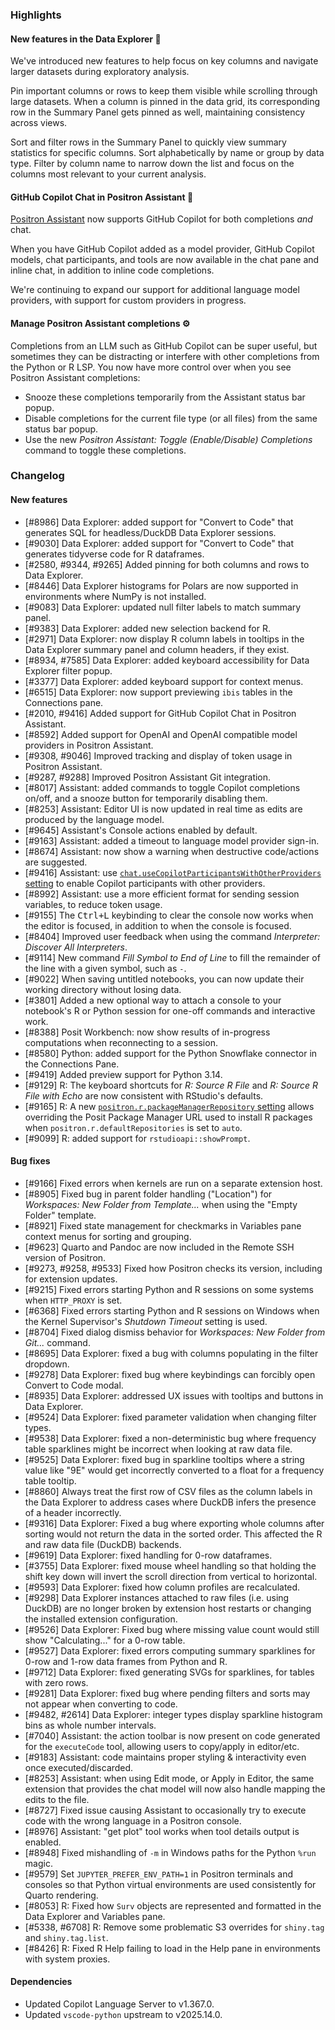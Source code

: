 ### Highlights

#### New features in the Data Explorer 🌟

We've introduced new features to help focus on key columns and navigate larger datasets during exploratory analysis.

Pin important columns or rows to keep them visible while scrolling through large datasets. When a column is pinned in the data grid, its corresponding row in the Summary Panel gets pinned as well, maintaining consistency across views.

Sort and filter rows in the Summary Panel to quickly view summary statistics for specific columns. Sort alphabetically by name or group by data type. Filter by column name to narrow down the list and focus on the columns most relevant to your current analysis.

#### GitHub Copilot Chat in Positron Assistant 🤖

[Positron Assistant](https://positron.posit.co/assistant) now supports GitHub Copilot for both completions _and_ chat.

When you have GitHub Copilot added as a model provider, GitHub Copilot models, chat participants, and tools are now available in the chat pane and inline chat, in addition to inline code completions.

We're continuing to expand our support for additional language model providers, with support for custom providers in progress.

#### Manage Positron Assistant completions ⚙️

Completions from an LLM such as GitHub Copilot can be super useful, but sometimes they can be distracting or interfere with other completions from the Python or R LSP. You now have more control over when you see Positron Assistant completions:

- Snooze these completions temporarily from the Assistant status bar popup.
- Disable completions for the current file type (or all files) from the same status bar popup.
- Use the new _Positron Assistant: Toggle (Enable/Disable) Completions_ command to toggle these completions.

<div id="checkbox"></div>

### Changelog

#### New features

- [#8986] Data Explorer: added support for "Convert to Code" that generates SQL for headless/DuckDB Data Explorer sessions.
- [#9030] Data Explorer: added support for "Convert to Code" that generates tidyverse code for R dataframes.
- [#2580, #9344, #9265] Added pinning for both columns and rows to Data Explorer.
- [#8446] Data Explorer histograms for Polars are now supported in environments where NumPy is not installed.
- [#9083] Data Explorer: updated null filter labels to match summary panel.
- [#9383] Data Explorer: added new selection backend for R.
- [#2971] Data Explorer: now display R column labels in tooltips in the Data Explorer summary panel and column headers, if they exist.
- [#8934, #7585] Data Explorer: added keyboard accessibility for Data Explorer filter popup.
- [#3377] Data Explorer: added keyboard support for context menus.
- [#6515] Data Explorer: now support previewing `ibis` tables in the Connections pane.
- [#2010, #9416] Added support for GitHub Copilot Chat in Positron Assistant.
- [#8592] Added support for OpenAI and OpenAI compatible model providers in Positron Assistant.
- [#9308, #9046] Improved tracking and display of token usage in Positron Assistant.
- [#9287, #9288] Improved Positron Assistant Git integration.
- [#8017] Assistant: added commands to toggle Copilot completions on/off, and a snooze button for temporarily disabling them.
- [#8253] Assistant: Editor UI is now updated in real time as edits are produced by the language model.
- [#9645] Assistant's Console actions enabled by default.
- [#9163] Assistant: added a timeout to language model provider sign-in.
- [#8674] Assistant: now show a warning when destructive code/actions are suggested.
- [#9416] Assistant: use [`chat.useCopilotParticipantsWithOtherProviders` setting](positron://settings/chat.useCopilotParticipantsWithOtherProviders) to enable Copilot participants with other providers.
- [#8992] Assistant: use a more efficient format for sending session variables, to reduce token usage.
- [#9155] The <kbd>Ctrl+L</kbd> keybinding to clear the console now works when the editor is focused, in addition to when the console is focused.
- [#8404] Improved user feedback when using the command _Interpreter: Discover All Interpreters_.
- [#9114] New command _Fill Symbol to End of Line_ to fill the remainder of the line with a given symbol, such as `-`.
- [#9022] When saving untitled notebooks, you can now update their working directory without losing data.
- [#3801] Added a new optional way to attach a console to your notebook's R or Python session for one-off commands and interactive work.
- [#8388] Posit Workbench: now show results of in-progress computations when reconnecting to a session.
- [#8580] Python: added support for the Python Snowflake connector in the Connections Pane.
- [#9419] Added preview support for Python 3.14.
- [#9129] R: The keyboard shortcuts for _R: Source R File_ and _R: Source R File with Echo_ are now consistent with RStudio's defaults.
- [#9165] R: A new [`positron.r.packageManagerRepository` setting](positron://settings/positron.r.packageManagerRepository) allows overriding the Posit Package Manager URL used to install R packages when `positron.r.defaultRepositories` is set to `auto`.
- [#9099] R: added support for `rstudioapi::showPrompt`.

#### Bug fixes

- [#9166] Fixed errors when kernels are run on a separate extension host.
- [#8905] Fixed bug in parent folder handling ("Location") for _Workspaces: New Folder from Template..._ when using the "Empty Folder" template.
- [#8921] Fixed state management for checkmarks in Variables pane context menus for sorting and grouping.
- [#9623] Quarto and Pandoc are now included in the Remote SSH version of Positron.
- [#9273, #9258, #9533] Fixed how Positron checks its version, including for extension updates.
- [#9215] Fixed errors starting Python and R sessions on some systems when `HTTP_PROXY` is set.
- [#6368] Fixed errors starting Python and R sessions on Windows when the Kernel Supervisor's _Shutdown Timeout_ setting is used.
- [#8704] Fixed dialog dismiss behavior for _Workspaces: New Folder from Git..._ command.
- [#8695] Data Explorer: fixed a bug with columns populating in the filter dropdown.
- [#9278] Data Explorer: fixed bug where keybindings can forcibly open Convert to Code modal.
- [#8935] Data Explorer: addressed UX issues with tooltips and buttons in Data Explorer.
- [#9524] Data Explorer: fixed parameter validation when changing filter types.
- [#9538] Data Explorer: fixed a non-deterministic bug where frequency table sparklines might be incorrect when looking at raw data file.
- [#9525] Data Explorer: fixed bug in sparkline tooltips where a string value like "9E" would get incorrectly converted to a float for a frequency table tooltip.
- [#8860] Always treat the first row of CSV files as the column labels in the Data Explorer to address cases where DuckDB infers the presence of a header incorrectly.
- [#9316] Data Explorer: Fixed a bug where exporting whole columns after sorting would not return the data in the sorted order. This affected the R and raw data file (DuckDB) backends.
- [#9619] Data Explorer: fixed handling for 0-row dataframes.
- [#3755] Data Explorer: fixed mouse wheel handling so that holding the shift key down will invert the scroll direction from vertical to horizontal.
- [#9593] Data Explorer: fixed how column profiles are recalculated.
- [#9298] Data Explorer instances attached to raw files (i.e. using DuckDB) are no longer broken by extension host restarts or changing the installed extension configuration.
- [#9526] Data Explorer: Fixed bug where missing value count would still show "Calculating..." for a 0-row table.
- [#9527] Data Explorer: fixed errors computing summary sparklines for 0-row and 1-row data frames from Python and R.
- [#9712] Data Explorer: fixed generating SVGs for sparklines, for tables with zero rows.
- [#9281] Data Explorer: fixed bug where pending filters and sorts may not appear when converting to code.
- [#9482, #2614] Data Explorer: integer types display sparkline histogram bins as whole number intervals.
- [#7040] Assistant: the action toolbar is now present on code generated for the `executeCode` tool, allowing users to copy/apply in editor/etc.
- [#9183] Assistant: code maintains proper styling & interactivity even once executed/discarded.
- [#8253] Assistant: when using Edit mode, or Apply in Editor, the same extension that provides the chat model will now also handle mapping the edits to the file.
- [#8727] Fixed issue causing Assistant to occasionally try to execute code with the wrong language in a Positron console.
- [#8976] Assistant: "get plot" tool works when tool details output is enabled.
- [#8948] Fixed mishandling of `-m` in Windows paths for the Python `%run` magic.
- [#9579] Set `JUPYTER_PREFER_ENV_PATH=1` in Positron terminals and consoles so that Python virtual environments are used consistently for Quarto rendering.
- [#8053] R: Fixed how `Surv` objects are represented and formatted in the Data Explorer and Variables pane.
- [#5338, #6708] R: Remove some problematic S3 overrides for `shiny.tag` and `shiny.tag.list`.
- [#8426] R: Fixed R Help failing to load in the Help pane in environments with system proxies.

#### Dependencies

- Updated Copilot Language Server to v1.367.0.
- Updated `vscode-python` upstream to v2025.14.0.
